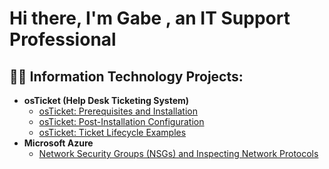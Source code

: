 <h1>Hi there, I'm Gabe , an IT Support Professional</h1>

<h2>👨‍💻 Information Technology Projects:</h2>

- <b>osTicket (Help Desk Ticketing System)</b>
  - [osTicket: Prerequisites and Installation](https://github.com/Gabe07737/osticket-prereqs)
  - [osTicket: Post-Installation Configuration](https://github.com/Gabe07737/post-install-config)
  - [osTicket: Ticket Lifecycle Examples](https://github.com/Gabe07737/ticket-lifecycle)
- <b>Microsoft Azure</b>
  - [Network Security Groups (NSGs) and Inspecting Network Protocols](https://github.com/Gabe07737/azure-network-protocols)
